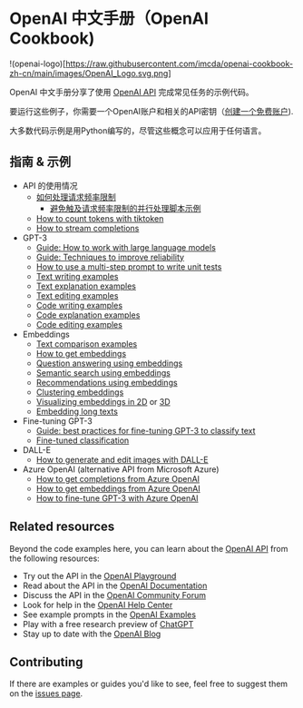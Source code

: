 

# OpenAI 中文手册（OpenAI Cookbook)

!(openai-logo)[https://raw.githubusercontent.com/imcda/openai-cookbook-zh-cn/main/images/OpenAI_Logo.svg.png]


OpenAI 中文手册分享了使用 [OpenAI API] 完成常见任务的示例代码。

要运行这些例子，你需要一个OpenAI账户和相关的API密钥（[创建一个免费账户][API Signup]).

大多数代码示例是用Python编写的，尽管这些概念可以应用于任何语言。

## 指南 & 示例

* API 的使用情况
  * [如何处理请求频率限制](examples/How_to_handle_rate_limits.ipynb)
    * [避免触及请求频率限制的并行处理脚本示例](examples/api_request_parallel_processor.py)
  * [How to count tokens with tiktoken](examples/How_to_count_tokens_with_tiktoken.ipynb)
  * [How to stream completions](examples/How_to_stream_completions.ipynb)
* GPT-3
  * [Guide: How to work with large language models](how_to_work_with_large_language_models.md)
  * [Guide: Techniques to improve reliability](techniques_to_improve_reliability.md)
  * [How to use a multi-step prompt to write unit tests](examples/Unit_test_writing_using_a_multi-step_prompt.ipynb)
  * [Text writing examples](text_writing_examples.md)
  * [Text explanation examples](text_explanation_examples.md)
  * [Text editing examples](text_editing_examples.md)
  * [Code writing examples](code_writing_examples.md)
  * [Code explanation examples](code_explanation_examples.md)
  * [Code editing examples](code_editing_examples.md)
* Embeddings
  * [Text comparison examples](text_comparison_examples.md)
  * [How to get embeddings](examples/Get_embeddings.ipynb)
  * [Question answering using embeddings](examples/Question_answering_using_embeddings.ipynb)
  * [Semantic search using embeddings](examples/Semantic_text_search_using_embeddings.ipynb)
  * [Recommendations using embeddings](examples/Recommendation_using_embeddings.ipynb)
  * [Clustering embeddings](examples/Clustering.ipynb)
  * [Visualizing embeddings in 2D](examples/Visualizing_embeddings_in_2D.ipynb) or [3D](examples/Visualizing_embeddings_in_3D.ipynb)
  * [Embedding long texts](examples/Embedding_long_inputs.ipynb)
* Fine-tuning GPT-3
  * [Guide: best practices for fine-tuning GPT-3 to classify text](https://docs.google.com/document/d/1rqj7dkuvl7Byd5KQPUJRxc19BJt8wo0yHNwK84KfU3Q/edit)
  * [Fine-tuned classification](examples/Fine-tuned_classification.ipynb)
* DALL-E
  * [How to generate and edit images with DALL-E](examples/dalle/Image_generations_edits_and_variations_with_DALL-E.ipynb)
* Azure OpenAI (alternative API from Microsoft Azure)
  * [How to get completions from Azure OpenAI](examples/azure/completions.ipynb)
  * [How to get embeddings from Azure OpenAI](examples/azure/embeddings.ipynb)
  * [How to fine-tune GPT-3 with Azure OpenAI](examples/azure/finetuning.ipynb)

## Related resources

Beyond the code examples here, you can learn about the [OpenAI API] from the following resources:

* Try out the API in the [OpenAI Playground]
* Read about the API in the [OpenAI Documentation]
* Discuss the API in the [OpenAI Community Forum]
* Look for help in the [OpenAI Help Center]
* See example prompts in the [OpenAI Examples]
* Play with a free research preview of [ChatGPT]
* Stay up to date with the [OpenAI Blog]

## Contributing

If there are examples or guides you'd like to see, feel free to suggest them on the [issues page].

[ChatGPT]: https://chat.openai.com/
[OpenAI API]: https://openai.com/api/
[API Signup]: https://beta.openai.com/signup
[OpenAI Playground]: https://beta.openai.com/playground
[OpenAI Documentation]: https://beta.openai.com/docs/introduction
[OpenAI Community Forum]: https://community.openai.com/top?period=monthly
[OpenAI Help Center]: https://help.openai.com/en/
[OpenAI Examples]: https://beta.openai.com/examples
[OpenAI Blog]: https://openai.com/blog/
[issues page]: https://github.com/openai/openai-cookbook/issues

